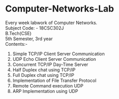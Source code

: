 # Computer-Networks-Lab
Every week labwork of Computer Networks.\
Subject Code: - 18CSC302J\
B.Tech(CSE)\
5th Semester, 3rd year\
Contents:- 
  1. Simple TCP/IP Client Server Communication
  2. UDP Echo Client Server Communication
  3. Concurrent TCP/IP Day-Time Server
  4. Half Duplex chat using TCP/IP
  5. Full Duplex chat using TCP/IP
  6. Implementation of File Transfer Protocol
  7. Remote Command execution UDP
  8. ARP Implementation using UDP
